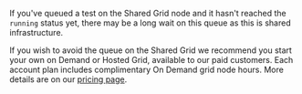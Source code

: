 If you've queued a test on the Shared Grid node and it hasn't reached the `running` status yet, there may be a long wait on this queue as this is shared infrastructure.

If you wish to avoid the queue on the Shared Grid we recommend you start your own on Demand or Hosted Grid, available to our paid customers. Each account plan includes complimentary On Demand grid node hours. More details are on our [pricing page](https://flood.io/pricing).